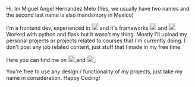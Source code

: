 Hi, Im Miguel Angel Hernandez Melo (Yes, we usually have two names and the second last name is also mandantory in Mexico)

I'm a frontend dev, experienced in <img alt="react-icon" src="https://cdn.worldvectorlogo.com/logos/logo-javascript.svg"
         width="18px" height="18px"/> and it's frameworks <img alt="react-icon" src="https://cdn.worldvectorlogo.com/logos/angular-icon.svg"
         width="18px" height="18px"/> and <img alt="angular-icon" src="https://cdn.worldvectorlogo.com/logos/react-2.svg"
         width="18px" height="18px"/> Worked with python and flask but it wasn't my thing.
Mostly I'll upload my personal projects or projects related to courses that I'm currently doing. I don't post any job related content, just stuff that I made in my free time.

Here you can find me on 
      <a href="https://www.linkedin.com/in/miguelhem/" target="_blank" >
         <img alt="linkedin-icon" src="https://www.flaticon.com/svg/vstatic/svg/174/174857.svg?token=exp=1615922261~hmac=11156b2eed143197d8de121f8da0bcab"
         width="18px" height="18px" />
      </a>
 and   <a href="https://twitter.com/Miguelhemmm" target="_blank" >
         <img alt="twitter-icon" src="https://image.flaticon.com/icons/png/512/1384/1384065.png"
         width="18px" height="18px"/>
      </a>.

You're free to use any design / functionality of my projects, just take my name in consideration. Happy Coding!

<!---
miguelhemmm/miguelhemmm is a ✨ special ✨ repository because its `README.md` (this file) appears on your GitHub profile.
You can click the Preview link to take a look at your changes.
--->
